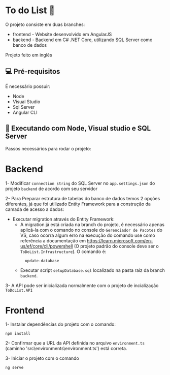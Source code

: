 # To do List :pencil:
O projeto consiste em duas branches:
* frontend - Website desenvolvido em AngularJS
* backend - Backend em C# .NET Core, utilizando SQL Server como banco de dados

Projeto feito em inglês

## 💻 Pré-requisitos
É necessário possuir:
* Node
* Visual Studio
* Sql Server
* Angular CLI

## :electric_plug: Executando com Node, Visual studio e SQL Server
Passos necessários para rodar o projeto:

# Backend
1- Modificar `connection string` do SQL Server no `app.settings.json` do projeto `backend` de acordo com seu servidor <br>

2- Para Preparar estrutura de tabelas do banco de dados temos 2 opções diferentes, já que foi utilizado Entity Framework para a construção da camada de acesso a dados: 
  - Executar migration através do Entity Framework:
    - A migration já está criada na branch do projeto, é necessário apenas aplicá-la com o comando no console do `Gerenciador de Pacotes` do VS,
      caso ocorra algum erro na execução do comando use como referência a documentação em https://learn.microsoft.com/en-us/ef/core/cli/powershell
      (O projeto padrão do console deve ser o `ToDoList.Infrastructure`). O comando é:
      ```
        update-database
      ```
    - Executar script `setupDatabase.sql` localizado na pasta raiz da branch `backend`. 

3- A API pode ser inicializada normalmente com o projeto de incialização `ToDoList.API`

# Frontend
1- Instalar dependências do projeto com o comando:
```
npm install
```

2- Confirmar que a URL da API definida no arquivo `environment.ts` (caminho 'src\environments\environment.ts') está correta. <br>

3- Iniciar o projeto com o comando
  ```
  ng serve
  ```
